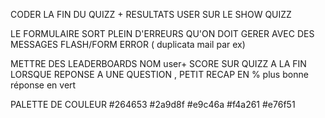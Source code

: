
CODER LA FIN DU QUIZZ + RESULTATS USER SUR LE SHOW QUIZZ


LE FORMULAIRE SORT PLEIN D'ERREURS QU'ON DOIT GERER AVEC DES MESSAGES FLASH/FORM ERROR ( duplicata mail par ex)

METTRE DES LEADERBOARDS
NOM user+ SCORE SUR QUIZZ A LA FIN  
LORSQUE REPONSE A UNE QUESTION , PETIT RECAP EN % plus bonne réponse en vert






PALETTE DE COULEUR
#264653
#2a9d8f
#e9c46a
#f4a261
#e76f51